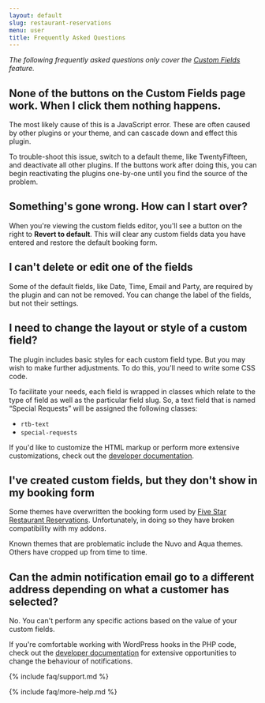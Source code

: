```yaml
---
layout: default
slug: restaurant-reservations
menu: user
title: Frequently Asked Questions
---
```

*The following frequently asked questions only cover the [Custom Fields](../custom-fields) feature.*

## None of the buttons on the Custom Fields page work. When I click them nothing happens.

The most likely cause of this is a JavaScript error. These are often caused by other plugins or your theme, and can cascade down and effect this plugin.

To trouble-shoot this issue, switch to a default theme, like TwentyFifteen, and deactivate all other plugins. If the buttons work after doing this, you can begin reactivating the plugins one-by-one until you find the source of the problem.

## Something's gone wrong. How can I start over?

When you're viewing the custom fields editor, you'll see a button on the right to **Revert to default**. This will clear any custom fields data you have entered and restore the default booking form.

## I can't delete or edit one of the fields

Some of the default fields, like Date, Time, Email and Party, are required by the plugin and can not be removed. You can change the label of the fields, but not their settings.

## I need to change the layout or style of a custom field?

The plugin includes basic styles for each custom field type. But you may wish to make further adjustments. To do this, you'll need to write some CSS code.

To facilitate your needs, each field is wrapped in classes which relate to the type of field as well as the particular field slug. So, a text field that is named “Special Requests” will be assigned the following classes:

- `rtb-text`
- `special-requests`

If you'd like to customize the HTML markup or perform more extensive customizations, check out the [developer documentation](../../../developer).

## I've created custom fields, but they don't show in my booking form

Some themes have overwritten the booking form used by [Five Star Restaurant Reservations](http://wordpress.org/plugins/restaurant-reservations). Unfortunately, in doing so they have broken compatibility with my addons.

Known themes that are problematic include the Nuvo and Aqua themes. Others have cropped up from time to time.

## Can the admin notification email go to a different address depending on what a customer has selected?

No. You can't perform any specific actions based on the value of your custom fields.

If you're comfortable working with WordPress hooks in the PHP code, check out the [developer documentation](../../../developer) for extensive opportunities to change the behaviour of notifications.

{% include faq/support.md %}

{% include faq/more-help.md %}

